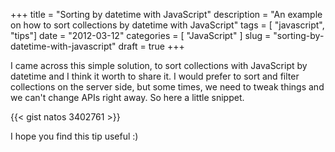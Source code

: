 +++
title = "Sorting by datetime with JavaScript"
description = "An example on how to sort collections by datetime with JavaScript"
tags = [ "javascript", "tips"]
date = "2012-03-12"
categories = [
  "JavaScript"
]
slug = "sorting-by-datetime-with-javascript"
draft = true
+++

I came across this simple solution, to sort collections with JavaScript by datetime and I think it worth to share it. I would prefer to sort and filter collections on the server side, but some times, we need to tweak things and we can't change APIs right away. So here a little snippet.

{{< gist natos 3402761 >}}

I hope you find this tip useful :)
